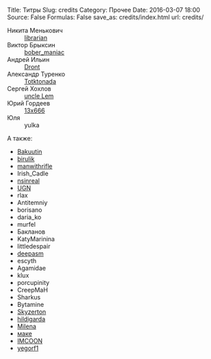 Title: Титры
Slug: credits
Category: Прочее
Date: 2016-03-07 18:00
Source: False
Formulas: False
save_as: credits/index.html
url: credits/

<dl class="creators">
    <dt>Никита Менькович</dt>
    <dd><a class="usericon whitehat" href="https://libc6.org/"><b></b>librarian</a></dd>
    <dt>Виктор Брыксин</dt>
    <dd><a class="usericon bober" href="http://virtualmind.ru"><b></b>bober_maniac</a></dd>
    <dt>Андрей Ильин</dt>
    <dd><a class="usericon" href="https://vk.com/andront89"><b></b>Dront</a>
    <dt>Александр Туренко</dt>
    <dd><a class="usericon tux" href="http://tkn.me"><b></b>Totktonada</a></dd>
    <dt>Сергей Хохлов</dt>
    <dd><a class="usericon blackhat" href="https://twitter.com/uncleLem"><b></b>uncle Lem</a></dd>
    <dt>Юрий Гордеев</dt>
    <dd><a class="usericon beret" href="https://vk.com/13x666"><b></b>13x666</a></dd>
    <dt>Юля</dt>
    <dd><span class="usericon female"><b></b>yulka</span></dd>
</dl>

А также:

<ul class="participants">
    <li><a class="usericon" href="https://vk.com/bakuutin"><b></b>Bakuutin</a></li>
    <li><a class="usericon female" href="http://birulik.ru"><b></b>birulik</a></li>
    <li><a class="usericon" href="http://vk.com/id56054954"><b></b>manwithrifle</a></li>
    <li><span class="usericon female"><b></b>Irish_Cadle</span></li>
    <li><a class="usericon" href="http://vk.com/viktor.love"><b></b>nsinreal</a></li>
    <li><a class="usericon" href="http://vk.com/sarnetsky"><b></b>UGN</a></li>
    <li><span class="usericon"><b></b>rlax</span></li>
    <li><span class="usericon"><b></b>Antitemniy</span></li>
    <li><span class="usericon"><b></b>borisano</span></li>
    <li><span class="usericon female"><b></b>daria_ko</span></li>
    <li><span class="usericon female"><b></b>murfel</span></li>
    <li><span class="usericon"><b></b>Бакланов</span></li>
    <li><span class="usericon female"><b></b>KatyMarinina</span></li>
    <li><span class="usericon female"><b></b>littledespair</span></li>
    <li><a class="usericon spider" href="http://deepasm.livejournal.com"><b></b>deepasm</a></li>
    <li><span class="usericon"><b></b>escyth</span></li>
    <li><span class="usericon"><b></b>Agamidae</span></li>
    <li><span class="usericon female"><b></b>klux</span></li>
    <li><span class="usericon"><b></b>porcupinity</span></li>
    <li><span class="usericon"><b></b>CreepMaH</span></li>
    <li><span class="usericon"><b></b>Sharkus</span></li>
    <li><span class="usericon"><b></b>Bytamine</span></li>
    <li><a class="usericon ninja" href="http://vk.com/the_seven"><b></b>Skyzerton</a></li>
    <li><a class="usericon meth" href="https://vk.com/id262346182"><b></b>hildigarda</a></li>
    <li><a class="usericon milena" href="https://vk.com/plamenika"><b></b>Milena</a></li>
    <li><a class="usericon" href="http://vk.com/mirasaujan"><b></b>маке</a></li>
    <li><a class="usericon" href="http://vk.com/el_coon"><b></b>IMCOON</a></li>
    <li><a class="usericon" href="http://yegorf1.ru"><b></b>yegorf1</a></li>
</ul>

